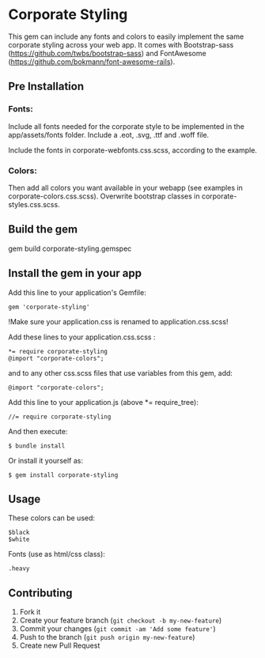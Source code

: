 # Corporate Styling

This gem can include any fonts and colors to easily implement the same corporate styling across your web app.
It comes with Bootstrap-sass (https://github.com/twbs/bootstrap-sass) and FontAwesome (https://github.com/bokmann/font-awesome-rails).

## Pre Installation

### Fonts:
Include all fonts needed for the corporate style to be implemented in the app/assets/fonts folder.
Include a .eot, .svg, .ttf and .woff file.

Include the fonts in corporate-webfonts.css.scss, according to the example.

### Colors:
Then add all colors you want available in your webapp (see examples in corporate-colors.css.scss).
Overwrite bootstrap classes in corporate-styles.css.scss.

## Build the gem

gem build corporate-styling.gemspec

## Install the gem in your app

Add this line to your application's Gemfile:

    gem 'corporate-styling'

!Make sure your application.css is renamed to application.css.scss!

Add these lines to your application.css.scss :

    *= require corporate-styling
    @import "corporate-colors";

and to any other css.scss files that use variables from this gem, add:

    @import "corporate-colors";

Add this line to your application.js (above *= require_tree):

    //= require corporate-styling

And then execute:

    $ bundle install

Or install it yourself as:

    $ gem install corporate-styling

## Usage

These colors can be used:

    $black
    $white

Fonts (use as html/css class):

    .heavy


## Contributing

1. Fork it
2. Create your feature branch (`git checkout -b my-new-feature`)
3. Commit your changes (`git commit -am 'Add some feature'`)
4. Push to the branch (`git push origin my-new-feature`)
5. Create new Pull Request
